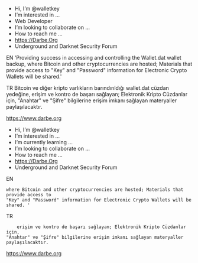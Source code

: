 - Hi, I’m @walletkey
- I’m interested in ...
- Web Developer
- I’m looking to collaborate on ...
- How to reach me ...
- https://Darbe.Org
- Underground and Darknet Security Forum

EN
'Providing success in accessing and controlling the Wallet.dat wallet backup,
    where Bitcoin and other cryptocurrencies are hosted; Materials that provide access to 
    "Key" and "Password" information for Electronic Crypto Wallets will be shared.'
    
TR
Bitcoin ve diğer kripto varlıkların barındırıldığı wallet.dat cüzdan yedeğine, 
erişim ve kontro de başarı sağlayan; Elektronik Kripto Cüzdanlar için, 
"Anahtar" ve "Şifre" bilgilerine erişim imkanı sağlayan materyaller paylaşılacaktır.


<!---
walletkey/walletkey is a ✨ special ✨ repository because its `README.md` (this file) appears on your GitHub profile.
You can click the Preview link to take a look at your changes.
--->

https://www.darbe.org


- Hi, I’m @walletkey
- I’m interested in ...
- I’m currently learning ...
- I’m looking to collaborate on ...
- How to reach me ...
- https://Darbe.Org
- Underground and Darknet Security Forum

EN
<!--- 'Providing success in accessing and controlling the Wallet.dat wallet backup, --->
    where Bitcoin and other cryptocurrencies are hosted; Materials that provide access to 
    "Key" and "Password" information for Electronic Crypto Wallets will be shared. '
    
TR
<!--- Bitcoin ve diğer kripto varlıkların barındırıldığı wallet.dat cüzdan yedeğine, --->
        erişim ve kontro de başarı sağlayan; Elektronik Kripto Cüzdanlar için, 
    "Anahtar" ve "Şifre" bilgilerine erişim imkanı sağlayan materyaller paylaşılacaktır.


<!---
walletkey/walletkey is a ✨ special ✨ repository because its `README.md` (this file) appears on your GitHub profile.
You can click the Preview link to take a look at your changes.
--->

https://www.darbe.org
